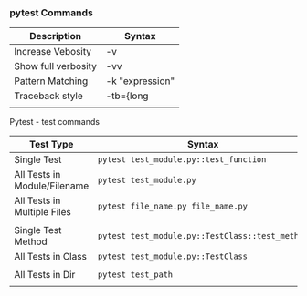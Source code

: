 ### pytest Commands

| **Description**               | **Syntax**                                      |
| ----------------------------- | ----------------------------------------------- |
| Increase Vebosity             | \-v                                             |
| Show full verbosity           | \-vv                                            |
| Pattern Matching              | \-k "expression"                                |
| Traceback style               | \-tb={long | short | no}                        |
|                               |                                                 |


Pytest - test commands

| **Test Type**                 | **Syntax**                                      |
| ----------------------------- | ----------------------------------------------- |
| Single Test                   | `pytest test_module.py::test_function`          |
| All Tests in Module/Filename  | `pytest test_module.py`                         |
| All Tests in Multiple Files   | `pytest file_name.py file_name.py`              |
|                               |                                                 |
| Single Test Method            | `pytest test_module.py::TestClass::test_method` |
| All Tests in Class            | `pytest test_module.py::TestClass`              |
|                               |                                                 |
| All Tests in Dir              | `pytest test_path`                              |
|                               |                                                 |
